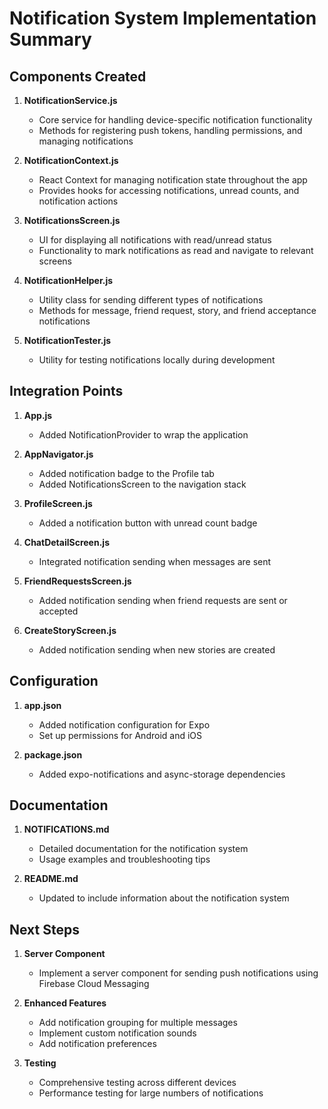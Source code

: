 # Notification System Implementation Summary

## Components Created

1. **NotificationService.js**
   - Core service for handling device-specific notification functionality
   - Methods for registering push tokens, handling permissions, and managing notifications

2. **NotificationContext.js**
   - React Context for managing notification state throughout the app
   - Provides hooks for accessing notifications, unread counts, and notification actions

3. **NotificationsScreen.js**
   - UI for displaying all notifications with read/unread status
   - Functionality to mark notifications as read and navigate to relevant screens

4. **NotificationHelper.js**
   - Utility class for sending different types of notifications
   - Methods for message, friend request, story, and friend acceptance notifications

5. **NotificationTester.js**
   - Utility for testing notifications locally during development

## Integration Points

1. **App.js**
   - Added NotificationProvider to wrap the application

2. **AppNavigator.js**
   - Added notification badge to the Profile tab
   - Added NotificationsScreen to the navigation stack

3. **ProfileScreen.js**
   - Added a notification button with unread count badge

4. **ChatDetailScreen.js**
   - Integrated notification sending when messages are sent

5. **FriendRequestsScreen.js**
   - Added notification sending when friend requests are sent or accepted

6. **CreateStoryScreen.js**
   - Added notification sending when new stories are created

## Configuration

1. **app.json**
   - Added notification configuration for Expo
   - Set up permissions for Android and iOS

2. **package.json**
   - Added expo-notifications and async-storage dependencies

## Documentation

1. **NOTIFICATIONS.md**
   - Detailed documentation for the notification system
   - Usage examples and troubleshooting tips

2. **README.md**
   - Updated to include information about the notification system

## Next Steps

1. **Server Component**
   - Implement a server component for sending push notifications using Firebase Cloud Messaging

2. **Enhanced Features**
   - Add notification grouping for multiple messages
   - Implement custom notification sounds
   - Add notification preferences

3. **Testing**
   - Comprehensive testing across different devices
   - Performance testing for large numbers of notifications 